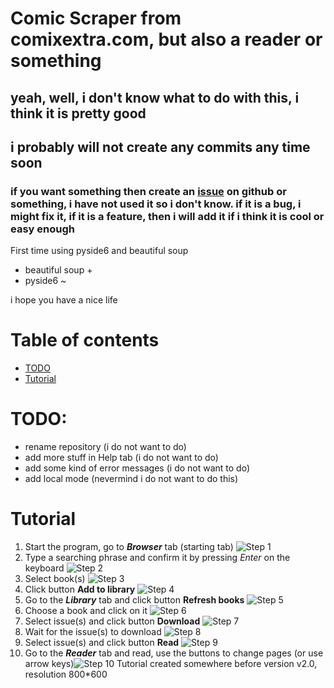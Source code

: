 # Comic Scraper from comixextra.com, but also a reader or something
## yeah, well, i don't know what to do with this, i think it is pretty good
## i probably will not create any commits any time soon
### if you want something then create an [issue](https://github.com/ajoyfuljester/comic-scrapper/issues) on github or something, i have not used it so i don't know. if it is a bug, i might fix it, if it is a feature, then i will add it if i think it is cool or easy enough

First time using pyside6 and beautiful soup

- beautiful soup +
- pyside6 ~

i hope you have a nice life

# Table of contents
- [TODO](#TODO)
- [Tutorial](#Tutorial)

# TODO:
- rename repository (i do not want to do)
- add more stuff in Help tab (i do not want to do)
- add some kind of error messages (i do not want to do)
- add local mode (nevermind i do not want to do this)

# Tutorial
1. Start the program, go to ***Browser*** tab (starting tab) ![Step 1](tutorial/1.png "Step 1")
2. Type a searching phrase and confirm it by pressing *Enter* on the keyboard ![Step 2](tutorial/2.png "Step 2")
3. Select book(s) ![Step 3](tutorial/3.png "Step 3")
4. Click button **Add to library** ![Step 4](tutorial/4.png "Step 4")
5. Go to the ***Library*** tab and click button **Refresh books** ![Step 5](tutorial/5.png "Step 5")
6. Choose a book and click on it ![Step 6](tutorial/6.png "Step 6")
7. Select issue(s) and click button **Download** ![Step 7](tutorial/7.png "Step 7")
8. Wait for the issue(s) to download ![Step 8](tutorial/8.png "Step 8")
9. Select issue(s) and click button **Read** ![Step 9](tutorial/9.png "Step 9")
10. Go to the ***Reader*** tab and read, use the buttons to change pages (or use arrow keys)![Step 10](tutorial/10.png "Step 10")
Tutorial created somewhere before version v2.0, resolution 800*600
